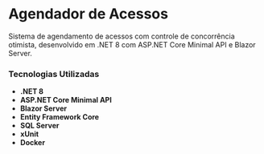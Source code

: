 # Agendador de Acessos

Sistema de agendamento de acessos com controle de concorrência otimista, desenvolvido em .NET 8 com ASP.NET Core Minimal API e Blazor Server.
### Tecnologias Utilizadas
- **.NET 8**
- **ASP.NET Core Minimal API**
- **Blazor Server**
- **Entity Framework Core**
- **SQL Server**
- **xUnit**
- **Docker**
